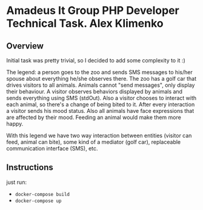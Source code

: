 # Amadeus It Group PHP Developer Technical Task. Alex Klimenko

## Overview

Initial task was pretty trivial, so I decided to add some complexity to it :)

The legend: a person goes to the zoo and sends SMS messages to his/her spouse about
everything he/she observes there. The zoo has a golf car that drives visitors to
all animals. Animals cannot "send messages", only display their behaviour. A visitor
observes behaviors displayed by animals and sends everything using SMS (stdOut).
Also a visitor chooses to interact with each animal, so there's a change of
being bited to it. After every interaction a visitor sends his mood status. 
Also all animals have face expressions that are affected by their mood. 
Feeding an animal would make them more happy.
  
With this legend we have two way interaction between entities (visitor can feed, 
animal can bite), some kind of a mediator (golf car), replaceable communication
interface (SMS), etc.

## Instructions

just run:

* `docker-compose build`
* `docker-compose up`